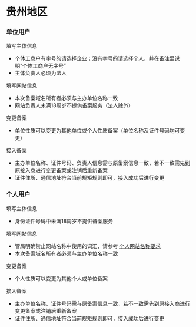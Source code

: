 # 贵州地区

### 单位用户

填写主体信息

* 个体工商户有字号的请选择企业；没有字号的请选择个人，并在备注里说明“个体工商户无字号”
* 主体负责人必须为法人

填写网站信息

* 本次备案域名所有者必须与主办单位名称一致
* 网站负责人未满18周岁不提供备案服务（法人除外）

变更备案

* 单位性质可以变更为其他单位或个人性质备案（单位名称及证件号码均可变更）

接入备案

* 主办单位名称、证件号码、负责人信息需与原备案信息一致，若不一致需先到原接入商进行变更备案或注销后重新备案
* 证件住所、通信地址符合当前规矩规则即可，接入成功后进行变更

### 个人用户

填写主体信息

* 身份证件号码中未满18周岁不提供备案服务

填写网站信息

* 管局明确禁止网站名称中使用的词汇，请参考 [个人网站名称要求](../备案基础知识/个人网站名称要求.md)
* 本次备案域名所有者必须与主办单位名称一致

变更备案

* 个人性质可以变更为其他个人或单位备案
 
接入备案

* 主办单位名称、证件号码需与原备案信息一致，若不一致需先到原接入商进行变更备案或注销后重新备案
* 证件住所、通信地址符合当前规矩规则即可，接入成功后进行变更


